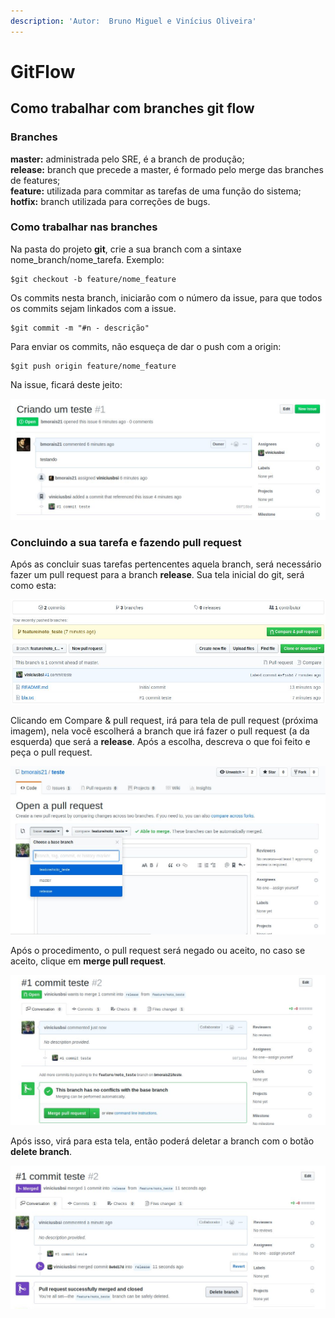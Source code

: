 ```yaml
---
description: 'Autor:  Bruno Miguel e Vinícius Oliveira'
---
```


# GitFlow

## Como trabalhar com branches git flow

### Branches

**master:** administrada pelo SRE, é a branch de produção;   
**release:** branch que precede a master, é formado pelo merge das branches de features;   
**feature:** utilizada para commitar as tarefas de uma função do sistema;   
**hotfix:** branch utilizada para correções de bugs.

### Como trabalhar nas branches

Na pasta do projeto **git**, crie a sua branch com a sintaxe nome\_branch/nome\_tarefa. Exemplo:

```text
$git checkout -b feature/nome_feature
```

Os commits nesta branch, iniciarão com o número da issue, para que todos os commits sejam linkados com a issue. 

```text
$git commit -m "#n - descrição" 
```

Para enviar os commits, não esqueça de dar o push com a origin: 

```text
$git push origin feature/nome_feature
```

Na issue, ficará deste jeito: 

![](../.gitbook/assets/img1.png)

### Concluindo a sua tarefa e fazendo pull request

Após as concluir suas tarefas pertencentes aquela branch, será necessário fazer um pull request para a branch **release**. Sua tela inicial do git, será como esta: 

![](../.gitbook/assets/img2.png)

 Clicando em Compare & pull request, irá para tela de pull request \(próxima imagem\), nela você escolherá a branch que irá fazer o pull request \(a da esquerda\) que será a **release**. Após a escolha, descreva o que foi feito e peça o pull request.

![](../.gitbook/assets/img3.png)

Após o procedimento, o pull request será negado ou aceito, no caso se aceito, clique em **merge pull request**. 

![](../.gitbook/assets/img4.png)

Após isso, virá para esta tela, então poderá deletar a branch com o botão **delete branch**. 

![](../.gitbook/assets/img5.png)



